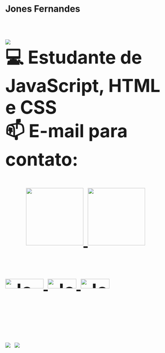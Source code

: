 <b><h1>Jones Fernandes<h1/></b>
<a href="https://www.linkedin.com/in/jones-fernandes-74612657/" target="_blank"><img src="https://img.shields.io/badge/-LinkedIn-%230077B5?style=for-the-badge&logo=linkedin&logoColor=white" target="_blank"></a>
  <br>
  💻 Estudante de JavaScript, HTML e CSS
  <br>
  📫 E-mail para contato:  <a href = "mailto:jones3602a@gmail.com">

             
<div align="center">
  <a href = " https://github.com/jonesfernandes " >
  <img height="180em" src="https://github-readme-stats.vercel.app/api?username=jonesfernandes&show_icons=true&theme=dracula&include_all_commits=true&count_private=true"/>
 <img height="180em" src="https://github-readme-stats.vercel.app/api/top-langs/?username=jonesfernandes&layout=compact&langs_count=7&theme=dracula"/>
</div>
<div style="display: inline_block"><br>
  <img align="center" alt="Jones-Js" height="30" width="120" src="https://img.shields.io/badge/JavaScript-323330?style=for-the-badge&logo=javascript&logoColor=F7DF1E">
  <img align="center" alt="Jones-Ts" height="30" width="90" 
  <img align="center" alt="Jones-HTML" height="30" width="40" src="https://img.shields.io/badge/HTML5-E34F26?style=for-the-badge&logo=html5&logoColor=white">
  <img align="center" alt="Jones-CSS" height="30" width="90" 
  <img align="center" alt="Jones-CSS" height="30" width="120" src="https://img.shields.io/badge/CSS3-1572B6?style=for-the-badge&logo=css3&logoColor=white">
  </div>
  
  ##
  
  <div>
    
  <a href="https://www.linkedin.com/in/jones-fernandes-74612657/" target="_blank"><img src="https://img.shields.io/badge/-LinkedIn-%230077B5?style=for-the-badge&logo=linkedin&logoColor=white" target="_blank"></a> 
  <a href = "mailto:jones3602a@gmail.com"><img src="https://img.shields.io/badge/-Gmail-%23333?style=for-the-badge&logo=gmail&logoColor=white" target="_blank"></a>

    
   
    
  </div>


